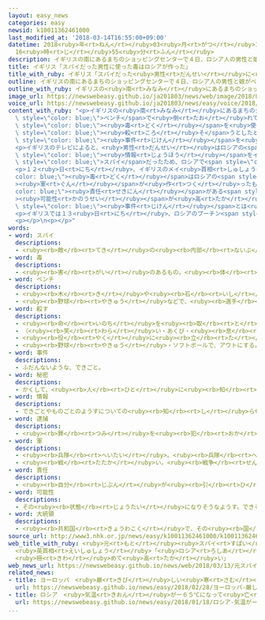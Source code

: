 ```yaml
---
layout: easy_news
categories: easy
newsid: k10011362461000
last_modified_at: '2018-03-14T16:55:00+09:00'
datetime: 2018<ruby>年<rt>ねん</rt></ruby>03<ruby>月<rt>がつ</rt></ruby>14<ruby>日<rt>にち</rt></ruby>
  16<ruby>時<rt>じ</rt></ruby>55<ruby>分<rt>ふん</rt></ruby>
description: イギリスの南にあるまちのショッピングセンターで４日、ロシア人の男性と娘がベンチで倒れていました。
title: イギリス「スパイだった男性に使った毒はロシアが作った」
title_with_ruby: イギリス「スパイだった<ruby>男性<rt>だんせい</rt></ruby>に<ruby>使<rt>つか</rt></ruby>った<ruby>毒<rt>どく</rt></ruby>はロシアが<ruby>作<rt>つく</rt></ruby>った」
outline: イギリスの南にあるまちのショッピングセンターで４日、ロシア人の男性と娘がベンチで倒れていました。
outline_with_ruby: イギリスの<ruby>南<rt>みなみ</rt></ruby>にあるまちのショッピングセンターで<ruby>４日<rt>よっか</rt></ruby>、ロシア<ruby>人<rt>じん</rt></ruby>の<ruby>男性<rt>だんせい</rt></ruby>と<ruby>娘<rt>むすめ</rt></ruby>がベンチで<ruby>倒<rt>たお</rt></ruby>れていました。
image_url: https://newswebeasy.github.io/ja201803/news/web/image/2018/03/13/K10011362461_1803130531_1803130532_01_03.jpg
voice_url: https://newswebeasy.github.io/ja201803/news/easy/voice/2018/03/14/k10011362461000.mp3
content_with_ruby: "<p>イギリスの<ruby>南<rt>みなみ</rt></ruby>にあるまちのショッピングセンターで<ruby>４日<rt>よっか</rt></ruby>、ロシア<ruby>人<rt>じん</rt></ruby>の<ruby>男性<rt>だんせい</rt></ruby>と<ruby>娘<rt>むすめ</rt></ruby>が<span\
  \ style=\"color: blue;\">ベンチ</span>で<ruby>倒<rt>たお</rt></ruby>れていました。イギリスの<ruby>警察<rt>けいさつ</rt></ruby>は<ruby>誰<rt>だれ</rt></ruby>かが<span\
  \ style=\"color: blue;\"><ruby>毒<rt>どく</rt></ruby></span>を<ruby>使<rt>つか</rt></ruby>って<ruby>２人<rt>ふたり</rt></ruby>を<span\
  \ style=\"color: blue;\"><ruby>殺<rt>ころ</rt></ruby>そ</span>うとしたと<ruby>考<rt>かんが</rt></ruby>えて、この<span\
  \ style=\"color: blue;\"><ruby>事件<rt>じけん</rt></ruby></span>を<ruby>調<rt>しら</rt></ruby>べています。</p>\n\
  <p>イギリスのテレビによると、<ruby>男性<rt>だんせい</rt></ruby>はロシアの<span style=\"color: blue;\"><ruby>秘密<rt>ひみつ</rt></ruby></span>の<span\
  \ style=\"color: blue;\"><ruby>情報<rt>じょうほう</rt></ruby></span>をイギリスに<ruby>伝<rt>つた</rt></ruby>える<span\
  \ style=\"color: blue;\">スパイ</span>だったため、ロシアで<span style=\"color: blue;\"><ruby>逮捕<rt>たいほ</rt></ruby></span>されました。<ruby>男性<rt>だんせい</rt></ruby>は<ruby>自由<rt>じゆう</rt></ruby>になったあと、イギリスに<ruby>行<rt>い</rt></ruby>って<ruby>生活<rt>せいかつ</rt></ruby>していました。</p>\n\
  <p>１２<ruby>日<rt>にち</rt></ruby>、イギリスのメイ<ruby>首相<rt>しゅしょう</rt></ruby>は「<span style=\"\
  color: blue;\"><ruby>毒<rt>どく</rt></ruby></span>はロシアの<span style=\"color: blue;\"\
  ><ruby>軍<rt>ぐん</rt></ruby></span>が<ruby>作<rt>つく</rt></ruby>ったものです。ロシアに<span style=\"\
  color: blue;\"><ruby>責任<rt>せきにん</rt></ruby></span>がある<span style=\"color: blue;\"\
  ><ruby>可能性<rt>かのうせい</rt></ruby></span>が<ruby>高<rt>たか</rt></ruby>いと<ruby>思<rt>おも</rt></ruby>います」と<ruby>言<rt>い</rt></ruby>いました。しかし、ロシアは「この<span\
  \ style=\"color: blue;\"><ruby>事件<rt>じけん</rt></ruby></span>とは<ruby>何<rt>なん</rt></ruby>の<ruby>関係<rt>かんけい</rt></ruby>もありません」と<ruby>言<rt>い</rt></ruby>っています。</p>\n\
  <p>イギリスでは１３<ruby>日<rt>にち</rt></ruby>、ロシアのプーチン<span style=\"color: blue;\"><ruby>大統領<rt>だいとうりょう</rt></ruby></span>の<ruby>政治<rt>せいじ</rt></ruby>に<ruby>反対<rt>はんたい</rt></ruby>していたロシア<ruby>人<rt>じん</rt></ruby>の<ruby>男性<rt>だんせい</rt></ruby>が<ruby>家<rt>いえ</rt></ruby>で<ruby>亡<rt>な</rt></ruby>くなっていました。イギリスの<ruby>警察<rt>けいさつ</rt></ruby>は<ruby>男性<rt>だんせい</rt></ruby>が<ruby>亡<rt>な</rt></ruby>くなった<ruby>原因<rt>げんいん</rt></ruby>を<ruby>調<rt>しら</rt></ruby>べています。</p>\n\
  <p></p>\n<p></p>"
words:
- word: スパイ
  descriptions:
  - <ruby><rb>敵</rb><rt>てき</rt></ruby>の<ruby><rb>内部</rb><rt>ないぶ</rt></ruby>に<ruby><rb>入</rb><rt>はい</rt></ruby>って、<ruby><rb>秘密</rb><rt>ひみつ</rt></ruby>をさぐること。また、その<ruby><rb>人</rb><rt>ひと</rt></ruby>。
- word: 毒
  descriptions:
  - <ruby><rb>害</rb><rt>がい</rt></ruby>のあるもの。<ruby><rb>体</rb><rt>からだ</rt></ruby>や<ruby><rb>心</rb><rt>こころ</rt></ruby>を<ruby><rb>傷</rb><rt>きず</rt></ruby>つけるもの。
- word: ベンチ
  descriptions:
  - <ruby><rb>木</rb><rt>き</rt></ruby>や<ruby><rb>石</rb><rt>いし</rt></ruby>などで<ruby><rb>作</rb><rt>つく</rt></ruby>った<ruby><rb>長</rb><rt>なが</rt></ruby>い<ruby><rb>腰</rb><rt>こし</rt></ruby>かけ。<ruby><rb>長</rb><rt>なが</rt></ruby>いす。
  - <ruby><rb>野球</rb><rt>やきゅう</rt></ruby>などで、<ruby><rb>選手</rb><rt>せんしゅ</rt></ruby>・<ruby><rb>監督</rb><rt>かんとく</rt></ruby>のいる<ruby><rb>席</rb><rt>せき</rt></ruby>。また、<ruby><rb>作戦</rb><rt>さくせん</rt></ruby>を<ruby><rb>指示</rb><rt>しじ</rt></ruby>する<ruby><rb>監督</rb><rt>かんとく</rt></ruby>・コーチ。
- word: 殺す
  descriptions:
  - <ruby><rb>命</rb><rt>いのち</rt></ruby>を<ruby><rb>取</rb><rt>と</rt></ruby>る。
  - （<ruby><rb>笑</rb><rt>わら</rt></ruby>い・あくび・<ruby><rb>息</rb><rt>いき</rt></ruby>などを）おさえて<ruby><rb>止</rb><rt>と</rt></ruby>める。
  - <ruby><rb>役</rb><rt>やく</rt></ruby>に<ruby><rb>立</rb><rt>た</rt></ruby>たなくする。
  - <ruby><rb>野球</rb><rt>やきゅう</rt></ruby>・ソフトボールで、アウトにする。
- word: 事件
  descriptions:
  - ふだんないような、できごと。
- word: 秘密
  descriptions:
  - かくして、<ruby><rb>人</rb><rt>ひと</rt></ruby>に<ruby><rb>知</rb><rt>し</rt></ruby>らせないこと。かくしごと。ないしょ。
- word: 情報
  descriptions:
  - できごとやものごとのようすについての<ruby><rb>知</rb><rt>し</rt></ruby>らせ。
- word: 逮捕
  descriptions:
  - <ruby><rb>罪</rb><rt>つみ</rt></ruby>を<ruby><rb>犯</rb><rt>おか</rt></ruby>した<ruby><rb>疑</rb><rt>うたが</rt></ruby>いのある<ruby><rb>人</rb><rt>ひと</rt></ruby>を、<ruby><rb>警察</rb><rt>けいさつ</rt></ruby>がつかまえること。
- word: 軍
  descriptions:
  - <ruby><rb>兵隊</rb><rt>へいたい</rt></ruby>。<ruby><rb>兵隊</rb><rt>へいたい</rt></ruby>の<ruby><rb>集</rb><rt>あつ</rt></ruby>まり。
  - <ruby><rb>戦</rb><rt>たたか</rt></ruby>い。<ruby><rb>戦争</rb><rt>せんそう</rt></ruby>。
- word: 責任
  descriptions:
  - <ruby><rb>自分</rb><rt>じぶん</rt></ruby>が<ruby><rb>引</rb><rt>ひ</rt></ruby>き<ruby><rb>受</rb><rt>う</rt></ruby>けてしなければならない<ruby><rb>務</rb><rt>つと</rt></ruby>め。
- word: 可能性
  descriptions:
  - その<ruby><rb>状態</rb><rt>じょうたい</rt></ruby>になりそうなようす。できそうなようす。
- word: 大統領
  descriptions:
  - <ruby><rb>共和国</rb><rt>きょうわこく</rt></ruby>で、その<ruby><rb>国</rb><rt>くに</rt></ruby>を<ruby><rb>代表</rb><rt>だいひょう</rt></ruby>する<ruby><rb>人</rb><rt>ひと</rt></ruby>。
source_url: http://www3.nhk.or.jp/news/easy/k10011362461000/k10011362461000.html
web_title_with_ruby: <ruby>元<rt>もと</rt></ruby><ruby>スパイ<rt>すぱい</rt></ruby><ruby>襲撃<rt>しゅうげき</rt></ruby>
  <ruby>英首相<rt>えいしゅしょう</rt></ruby>「<ruby>ロシア<rt>ろしあ</rt></ruby>に<ruby>責任<rt>せきにん</rt></ruby>ある<ruby>疑<rt>うたが</rt></ruby>い
  <ruby>極<rt>きわ</rt></ruby>めて<ruby>高<rt>たか</rt></ruby>い」
web_news_url: https://newswebeasy.github.io/news/web/2018/03/13/元スパイ襲撃-英首相ロシアに責任ある疑い-極めて高い
related_news:
- title: ヨーロッパ　<ruby>厳<rt>きび</rt></ruby>しい<ruby>寒<rt>さむ</rt></ruby>さで２７<ruby>人<rt>にん</rt></ruby>が<ruby>亡<rt>な</rt></ruby>くなる
  url: https://newswebeasy.github.io/news/easy/2018/02/28/ヨーロッパ-厳しい寒さで27人が亡くなる
- title: ロシア　<ruby>気温<rt>きおん</rt></ruby>がー６５℃になって<ruby>亡<rt>な</rt></ruby>くなった<ruby>人<rt>ひと</rt></ruby>もいる
  url: https://newswebeasy.github.io/news/easy/2018/01/18/ロシア-気温がー65Cになって亡くなった人もいる
...
```

